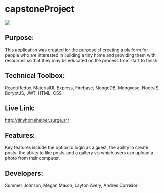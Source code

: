 # capstoneProject

![](https://user-images.githubusercontent.com/71364408/122131044-97fd0800-ce06-11eb-9f63-e5055c0a98bf.png)

## Purpose:
This application was created for the purpose of creating a platform for people who are interested in building a 
tiny home and providing them with resources so that they may be educated on the process from start to finish.

## Technical Toolbox:
React/Redux, MaterialUI, Express, Firebase, MongoDB, Mongoose, NodeJS, BcryptJS, JWT, HTML, CSS

## Live Link:
http://tinyhomehelper.surge.sh/

## Features:
Key features include the option to login as a guest, the ability to create posts, the ability to like posts, and a gallery via which users can upload a photo from their computer.

## Developers:
Summer Johnson, Megan Mason, Layton Avery, Andres Corredor
